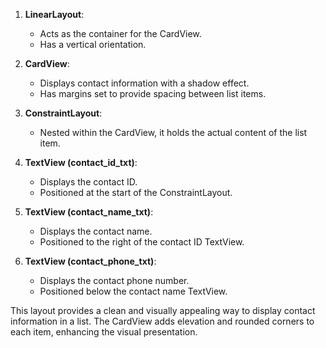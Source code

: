 1. **LinearLayout**:
    
    - Acts as the container for the CardView.
    - Has a vertical orientation.
2. **CardView**:
    
    - Displays contact information with a shadow effect.
    - Has margins set to provide spacing between list items.
3. **ConstraintLayout**:
    
    - Nested within the CardView, it holds the actual content of the list item.
4. **TextView (contact_id_txt)**:
    
    - Displays the contact ID.
    - Positioned at the start of the ConstraintLayout.
5. **TextView (contact_name_txt)**:
    
    - Displays the contact name.
    - Positioned to the right of the contact ID TextView.
6. **TextView (contact_phone_txt)**:
    
    - Displays the contact phone number.
    - Positioned below the contact name TextView.

This layout provides a clean and visually appealing way to display contact information in a list. The CardView adds elevation and rounded corners to each item, enhancing the visual presentation.